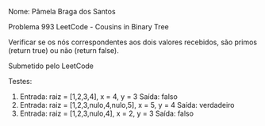Nome: Pâmela Braga dos Santos

Problema 993 LeetCode - Cousins in Binary Tree

Verificar se os nós correspondentes aos dois valores recebidos, são primos (return true) ou não (return false).

Submetido pelo LeetCode

Testes:

1. Entrada: raiz = [1,2,3,4], x = 4, y = 3
   Saída: falso
2. Entrada: raiz = [1,2,3,nulo,4,nulo,5], x = 5, y = 4
   Saída: verdadeiro
3. Entrada: raiz = [1,2,3,nulo,4], x = 2, y = 3
   Saída: falso
